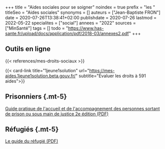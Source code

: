 +++
title = "Aides sociales pour se soigner"
noindex = true
prefix = "les "
titleSeo = "Aides sociales"
synonyms = []
auteurs = ["Jean-Baptiste FRON"]
date = 2020-07-26T13:38:41+02:00
publishdate = 2020-07-26
lastmod = 2022-05-22
specialites = ["social"]
annees = "2022"
sources = ["MinSanté"]
tags = []
todo = "https://www.has-sante.fr/upload/docs/application/pdf/2018-03/annexes2.pdf"
+++

## Outils en ligne

{{< references/mes-droits-sociaux >}}

{{< card-link title="1jeune1solution" url="https://mes-aides.1jeune1solution.beta.gouv.fr/" subtitle="Évaluer les droits à 591 aides">}}

## Prisonniers {.mt-5}

[Guide pratique de l'accueil et de l'accompagnement des personnes sortant de prison ou sous main de justice 2e édition (PDF)](https://www.federationsolidarite.org/wp-content/uploads/2021/03/PPSMJ_V4.pdf)

## Réfugiés {.mt-5}

[Le guide du réfugié (PDF)](https://leguidedurefugie.com/pdf/guide-du-refugie-version-fr.pdf)
